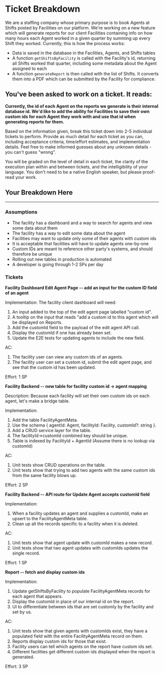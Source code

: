 # Ticket Breakdown
We are a staffing company whose primary purpose is to book Agents at Shifts posted by Facilities on our platform. We're working on a new feature which will generate reports for our client Facilities containing info on how many hours each Agent worked in a given quarter by summing up every Shift they worked. Currently, this is how the process works:

- Data is saved in the database in the Facilities, Agents, and Shifts tables
- A function `getShiftsByFacility` is called with the Facility's id, returning all Shifts worked that quarter, including some metadata about the Agent assigned to each
- A function `generateReport` is then called with the list of Shifts. It converts them into a PDF which can be submitted by the Facility for compliance.

## You've been asked to work on a ticket. It reads:

**Currently, the id of each Agent on the reports we generate is their internal database id. We'd like to add the ability for Facilities to save their own custom ids for each Agent they work with and use that id when generating reports for them.**


Based on the information given, break this ticket down into 2-5 individual tickets to perform. Provide as much detail for each ticket as you can, including acceptance criteria, time/effort estimates, and implementation details. Feel free to make informed guesses about any unknown details - you can't guess "wrong".


You will be graded on the level of detail in each ticket, the clarity of the execution plan within and between tickets, and the intelligibility of your language. You don't need to be a native English speaker, but please proof-read your work.

## Your Breakdown Here

---

### Assumptions
- The facility has a dashboard and a way to search for agents and view some data about them
- The facility has a way to edit some data about the agent
- Facilities may want to update only some of their agents with custom ids
- It is acceptable that facilities will have to update agents one-by-one
- Custom IDs are meant to reference other party's systems, and should therefore be unique
- Rolling out new tables in production is automated
- A developer is going through 1-2 SPs per day

### Tickets

**Facility Dashboard Edit Agent Page -- add an input for the custom ID field of an agent**

Implementation:
The facility client dashboard will need:
1. An input added to the top of the edit agent page labelled "custom id".
2. A tooltip on the input that reads "add a custom id to this agent which will be displayed on Reports.
3. Add the customId field to the payload of the edit agent API call.
4. Display the customId if one has already been set.
5. Update the E2E tests for updating agents to include the new field.

AC:
1. The facility user can view any custom ids of an agents.
2. The facility user can set a custom id, submit the edit agent page, and see that the custom id has been updated.

Effort:
1 SP

**Facility Backend -- new table for facility custom id -> agent mapping**

Description:
Because each facility will set their own custom ids on each agent, let's make a bridge table.

Implementation:

1. Add the table FacilityAgentMeta.
2. Use the schema { agentId: Agent, facilityId: Facility, customId?: string }.
3. Add a CRUD service layer for the table.
4. The facilityId->customId combined key should be unique.
5. Table is indexed by FacilityId + AgentId (Assume there is no lookup via customId)

AC:
1. Unit tests show CRUD operations on the table.
2. Unit tests show that trying to add two agents with the same custom ids from the same facility blows up.

Effort:
2 SP

**Facility Backend -- API route for Update Agent accepts customId field**

Implementation:

1. When a facility updates an agent and supplies a customId, make an upsert to the FacilityAgentMeta table.
2. Clean up all the records specific to a facility when it is deleted.

AC:
1. Unit tests show that agent update with customId makes a new record.
2. Unit tests show that two agent updates with customIds updates the single record.

Effort:
1 SP

**Report -- fetch and display custom ids**

Implementation:
1. Update getShiftsByFacility to populate FacilityAgentMeta records for each agent that appears.
2. Display the customId in place of our internal id on the report.
3. UI to differentiate between ids that are set customly by the facility and set by us.

AC:
1. Unit tests show that given agents with customIds exist, they have a populated field with the entire FacilityAgentMeta record on them.
2. Reports display custom ids for those that exist.
3. Facility users can tell which agents on the report have custom ids set.
4. Different facilities get different custom ids displayed when the report is generated.

Effort:
3 SP